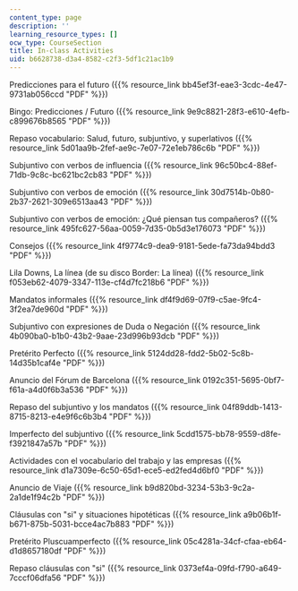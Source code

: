 ```yaml
---
content_type: page
description: ''
learning_resource_types: []
ocw_type: CourseSection
title: In-class Activities
uid: b6628738-d3a4-8582-c2f3-5df1c21ac1b9
---
```


Predicciones para el futuro ({{% resource_link bb45ef3f-eae3-3cdc-4e47-9731ab056ccd "PDF" %}})

Bingo: Predicciones / Futuro ({{% resource_link 9e9c8821-28f3-e610-4efb-c899676b8565 "PDF" %}})

Repaso vocabulario: Salud, futuro, subjuntivo, y superlativos ({{% resource_link 5d01aa9b-2fef-ae9c-7e07-72e1eb786c6b "PDF" %}})

Subjuntivo con verbos de influencia ({{% resource_link 96c50bc4-88ef-71db-9c8c-bc621bc2cb83 "PDF" %}})

Subjuntivo con verbos de emoción ({{% resource_link 30d7514b-0b80-2b37-2621-309e6513aa43 "PDF" %}})

Subjuntivo con verbos de emoción: ¿Qué piensan tus compañeros? ({{% resource_link 495fc627-56aa-0059-7d35-0b5d3e176073 "PDF" %}})

Consejos ({{% resource_link 4f9774c9-dea9-9181-5ede-fa73da94bdd3 "PDF" %}})

Lila Downs, La línea (de su disco Border: La línea) ({{% resource_link f053eb62-4079-3347-113e-cf4d7fc218b6 "PDF" %}})

Mandatos informales ({{% resource_link df4f9d69-07f9-c5ae-9fc4-3f2ea7de960d "PDF" %}})

Subjuntivo con expresiones de Duda o Negación ({{% resource_link 4b090ba0-b1b0-43b2-9aae-23d996b93dcb "PDF" %}})

Pretérito Perfecto ({{% resource_link 5124dd28-fdd2-5b02-5c8b-14d35b1caf4e "PDF" %}})

Anuncio del Fórum de Barcelona ({{% resource_link 0192c351-5695-0bf7-f61a-a4d0f6b3a536 "PDF" %}})

Repaso del subjuntivo y los mandatos ({{% resource_link 04f89ddb-1413-8715-8213-e4e9f6c6b3b4 "PDF" %}})

Imperfecto del subjuntivo ({{% resource_link 5cdd1575-bb78-9559-d8fe-f3921847a57b "PDF" %}})

Actividades con el vocabulario del trabajo y las empresas ({{% resource_link d1a7309e-6c50-65d1-ece5-ed2fed4d6bf0 "PDF" %}})

Anuncio de Viaje ({{% resource_link b9d820bd-3234-53b3-9c2a-2a1de1f94c2b "PDF" %}})

Cláusulas con "si" y situaciones hipotéticas ({{% resource_link a9b06b1f-b671-875b-5031-bcce4ac7b883 "PDF" %}})

Pretérito Pluscuamperfecto ({{% resource_link 05c4281a-34cf-cfaa-eb64-d1d8657180df "PDF" %}})

Repaso cláusulas con "si" ({{% resource_link 0373ef4a-09fd-f790-a649-7cccf06dfa56 "PDF" %}})